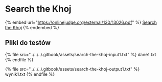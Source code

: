 # Search the Khoj

{% embed url="https://onlinejudge.org/external/130/13026.pdf" %}
[Search the Khoj](http://onlinejudge.org/index.php?option=com_onlinejudge&Itemid=8&category=24&page=show_problem&problem=4914)
{% endembed %}

## Pliki do testów

{% file src="../../../.gitbook/assets/search-the-khoj-input1.txt" %}
dane1.txt
{% endfile %}

{% file src="../../../.gitbook/assets/search-the-khoj-output1.txt" %}
wynik1.txt
{% endfile %}
